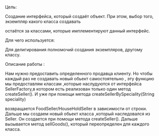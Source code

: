 Цель:

Создание интерфейса, который создаёт объект. При этом, выбор того, экземпляр какого класса создавать

остаётся за классами, которые имплементируют данный интерфейс.

Для чего используется:

Для делигирования полномочий создания экземпляров, другому классу.

Описание работы :

Нам нужно предоставить определенного продавца клиенту. Но чтобы каждый раз не создавать новый обьект самостоятельно , эту функцию мы предоставлям классам ,которые наслудуются от интерфейса SellerFactory,в котором есть реализован только один метод createSeller(). И уже при помощи метода createSellerBySpeciality(String speciality)

возвращается FoodSeller/HouseHoldSeller в зависимости от строки. Дальше мы создаем новый обьект класса ,который наследовался из Seller. Он создается при помощи метода createSeller(). Дальше вызывается метод sellGoods(), который переопределен для каждого класса.
